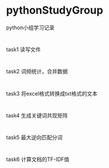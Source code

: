 # pythonStudyGroup
python小组学习记录
#
task1 读写文件
#
task2 词频统计，合并数据
#
task3 将excel格式转换成txt格式的文本
#
task4 生成关键词共现矩阵
#
task5 最大逆向匹配分词
#
task6 计算文档的TF-IDF值

